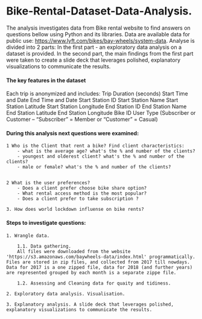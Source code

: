 # Bike-Rental-Dataset-Data-Analysis.
The analysis investigates data from Bike rental website to find answers on questions bellow using Python and its libraries. Data are available data for public use: https://www.lyft.com/bikes/bay-wheels/system-data. 
Analyse is divided into 2 parts:
In the first part - an exploratory data analysis on a dataset is provided.
In the second part, the main findings from the  first part were taken to  create a slide deck that leverages polished, explanatory visualizations to communicate the results. 

#### The key features in the dataset 

Each trip is anonymized and includes:
    Trip Duration (seconds)
    Start Time and Date
    End Time and Date
    Start Station ID
    Start Station Name
    Start Station Latitude
    Start Station Longitude
    End Station ID
    End Station Name
    End Station Latitude
    End Station Longitude
    Bike ID
    User Type (Subscriber or Customer – “Subscriber” = Member or “Customer” = Casual)

#### During this analysis next questions were examined:

    1 Who is the Client that rent a bike? Find client characteristics:
        - what is the average age? what's the % and number of the clients?
        - youngest and olderest client? what's the % and number of the clients?
        - male or female? what's the % and number of the clients?
        
    
    2 What is the user preferences?
        - Does a client prefer choose bike share option?
        - What rental access method is the most popular?
        - Does a client prefer to take subscription ?
 
    3. How does world lockdown influense on bike rents?

    
#### Steps to investigate questions:

    1. Wrangle data.
    
        1.1. Data gathering.
        All files were downloaded from the website 'https://s3.amazonaws.com/baywheels-data/index.html' programmatically. Files are stored in zip files, and collected from 2017 till nowdays. Data for 2017 is a one zipped file, data for 2018 (and further years) are represented grouped by each month is a separate zippe file.
        
        1.2. Assessing and Cleaning data for quaity and tidiness.

    2. Exploratory data analysis. Visualisation.
   
    3. Explanatory analysis. A slide deck that leverages polished, explanatory visualizations to communicate the results.
